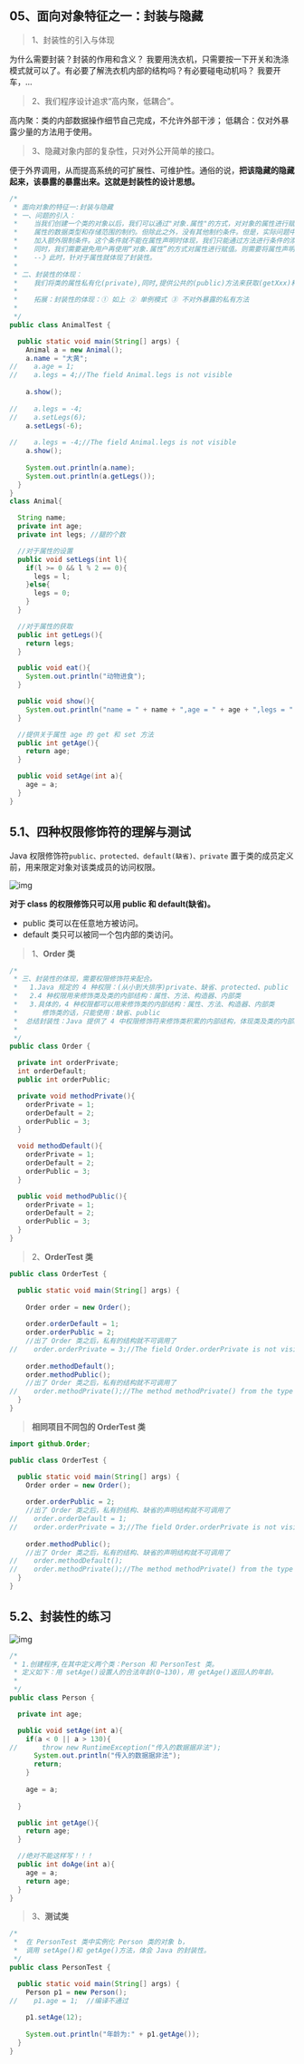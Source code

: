 ## 05、面向对象特征之一：封装与隐藏

> 1、封装性的引入与体现

为什么需要封装？封装的作用和含义？ 我要用洗衣机，只需要按一下开关和洗涤模式就可以了。有必要了解洗衣机内部的结构吗？有必要碰电动机吗？ 我要开车，…

> 2、我们程序设计追求“高内聚，低耦合”。

高内聚：类的内部数据操作细节自己完成，不允许外部干涉； 低耦合：仅对外暴露少量的方法用于使用。

> 3、隐藏对象内部的复杂性，只对外公开简单的接口。

便于外界调用，从而提高系统的可扩展性、可维护性。通俗的说，**把该隐藏的隐藏起来，该暴露的暴露出来。这就是封装性的设计思想。**

```java
/*
 * 面向对象的特征一:封装与隐藏
 * 一、问题的引入：
 *    当我们创建一个类的对象以后，我们可以通过"对象.属性"的方式，对对象的属性进行赋值。这里，赋值操作要受到
 *    属性的数据类型和存储范围的制约。但除此之外，没有其他制约条件。但是，实际问题中，我们往往需要给属性赋值
 *    加入额外限制条件。这个条件就不能在属性声明时体现，我们只能通过方法进行条件的添加。比如说，setLegs
 *    同时，我们需要避免用户再使用“对象.属性”的方式对属性进行赋值。则需要将属性声明为私有的(private)
 *    --》此时，针对于属性就体现了封装性。
 *  
 * 二、封装性的体现：
 *    我们将类的属性私有化(private),同时,提供公共的(public)方法来获取(getXxx)和设置(setXxx)
 *  
 *    拓展：封装性的体现：① 如上 ② 单例模式 ③ 不对外暴露的私有方法
 *
 */
public class AnimalTest { 

  public static void main(String[] args) { 
    Animal a = new Animal();
    a.name = "大黄";
//    a.age = 1;
//    a.legs = 4;//The field Animal.legs is not visible
  
    a.show();
  
//    a.legs = -4;
//    a.setLegs(6);
    a.setLegs(-6);
  
//    a.legs = -4;//The field Animal.legs is not visible
    a.show();
  
    System.out.println(a.name);
    System.out.println(a.getLegs());
  }
}
class Animal{ 

  String name;
  private int age;
  private int legs; //腿的个数

  //对于属性的设置
  public void setLegs(int l){ 
    if(l >= 0 && l % 2 == 0){ 
      legs = l;
    }else{ 
      legs = 0;
    }
  }

  //对于属性的获取
  public int getLegs(){ 
    return legs;
  }

  public void eat(){ 
    System.out.println("动物进食");
  }

  public void show(){ 
    System.out.println("name = " + name + ",age = " + age + ",legs = " + legs);
  }

  //提供关于属性 age 的 get 和 set 方法
  public int getAge(){ 
    return age;
  }

  public void setAge(int a){ 
    age = a;
  }
}
```

## 5.1、四种权限修饰符的理解与测试

Java 权限修饰符`public、protected、default(缺省)、private` 置于类的成员定义前，用来限定对象对该类成员的访问权限。



![img](./assets/image-1668756342010-2.png)

**对于 class 的权限修饰只可以用 public 和 default(缺省)。**

- public 类可以在任意地方被访问。
- default 类只可以被同一个包内部的类访问。

> 1、**Order 类**

```java
/*
 * 三、封装性的体现，需要权限修饰符来配合。
 *   1.Java 规定的 4 种权限：(从小到大排序)private、缺省、protected、public
 *   2.4 种权限用来修饰类及类的内部结构：属性、方法、构造器、内部类
 *   3.具体的，4 种权限都可以用来修饰类的内部结构：属性、方法、构造器、内部类
 *      修饰类的话，只能使用：缺省、public
 *  总结封装性：Java 提供了 4 中权限修饰符来修饰类积累的内部结构，体现类及类的内部结构的可见性的方法。
 * 
 */
public class Order { 

  private int orderPrivate;
  int orderDefault;
  public int orderPublic;

  private void methodPrivate(){ 
    orderPrivate = 1;
    orderDefault = 2;
    orderPublic = 3;
  }

  void methodDefault(){ 
    orderPrivate = 1;
    orderDefault = 2;
    orderPublic = 3;
  }

  public void methodPublic(){ 
    orderPrivate = 1;
    orderDefault = 2;
    orderPublic = 3;
  }
}
```

> 2、**OrderTest 类**

```java
public class OrderTest { 

  public static void main(String[] args) { 
  
    Order order = new Order();
  
    order.orderDefault = 1;
    order.orderPublic = 2;
    //出了 Order 类之后，私有的结构就不可调用了
//    order.orderPrivate = 3;//The field Order.orderPrivate is not visible
  
    order.methodDefault();
    order.methodPublic();
    //出了 Order 类之后，私有的结构就不可调用了
//    order.methodPrivate();//The method methodPrivate() from the type Order is not visible
  }
}
```

> **相同项目不同包的 OrderTest 类**

```java
import github.Order;

public class OrderTest { 

  public static void main(String[] args) { 
    Order order = new Order();
  
    order.orderPublic = 2;
    //出了 Order 类之后，私有的结构、缺省的声明结构就不可调用了
//    order.orderDefault = 1;
//    order.orderPrivate = 3;//The field Order.orderPrivate is not visible
  
    order.methodPublic();
    //出了 Order 类之后，私有的结构、缺省的声明结构就不可调用了
//    order.methodDefault();
//    order.methodPrivate();//The method methodPrivate() from the type Order is not visible
  }
}
```



## 5.2、封装性的练习



![img](./assets/image-1668756342010-1.png)

```java
/*
 * 1.创建程序,在其中定义两个类：Person 和 PersonTest 类。
 * 定义如下：用 setAge()设置人的合法年龄(0~130)，用 getAge()返回人的年龄。
 * 
 */
public class Person { 

  private int age;

  public void setAge(int a){ 
    if(a < 0 || a > 130){ 
//      throw new RuntimeException("传入的数据据非法");
      System.out.println("传入的数据据非法");
      return;
    }
  
    age = a;
  
  }

  public int getAge(){ 
    return age;
  }

  //绝对不能这样写！！！
  public int doAge(int a){ 
    age = a;
    return age;
  }
}
```

> 3、**测试类**

```java
/*
 *  在 PersonTest 类中实例化 Person 类的对象 b，
 *  调用 setAge()和 getAge()方法，体会 Java 的封装性。
 */
public class PersonTest { 

  public static void main(String[] args) { 
    Person p1 = new Person();
//    p1.age = 1;  //编译不通过
  
    p1.setAge(12);
  
    System.out.println("年龄为:" + p1.getAge());
  }
}
```